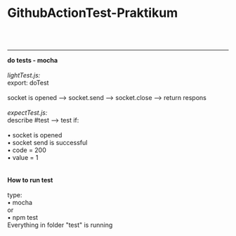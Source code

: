 # GithubActionTest-Praktikum

 
<br><br>
<hr>
<b>do tests - mocha</b><br><br>
<i>lightTest.js:</i><br>
export: doTest 
<br><br>
socket is opened --> socket.send --> socket.close --> return respons
<br><br>
<i>expectTest.js:</i><br>
describe #test --> test if: <br><br>
• socket is opened<br>
• socket send is successful<br>
• code = 200<br>
• value = 1<br>
<br><br>
<b>How to run test</b><br><br>
type: <br>
• mocha <br>
or <br>
• npm test
<br>
Everything in folder "test" is running
